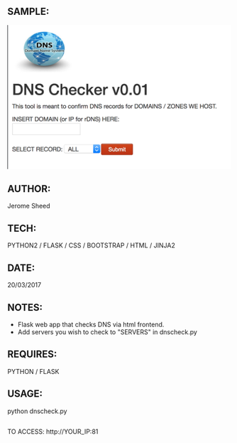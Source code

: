 ## SAMPLE:

![SAMPLE](/SAMPLE.png "SAMPLE")

## AUTHOR: 

Jerome Sheed				          

## TECH: 

PYTHON2 / FLASK / CSS / BOOTSTRAP / HTML / JINJA2

## DATE: 

20/03/2017                                        

## NOTES: 

* Flask web app that checks DNS via html frontend. 
* Add servers you wish to check to "SERVERS" in dnscheck.py      

## REQUIRES: 

PYTHON / FLASK

## USAGE: 

python dnscheck.py

## 

TO ACCESS: http://YOUR_IP:81                     
